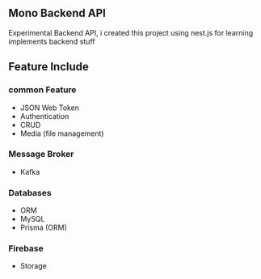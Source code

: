 ## Mono Backend API

Experimental Backend API, i created this project using nest.js for learning implements backend stuff

## Feature Include

### common Feature 
- JSON Web Token
- Authentication
- CRUD 
- Media (file management)

### Message Broker 
- Kafka

### Databases 
- ORM
- MySQL
- Prisma (ORM)

### Firebase
- Storage

